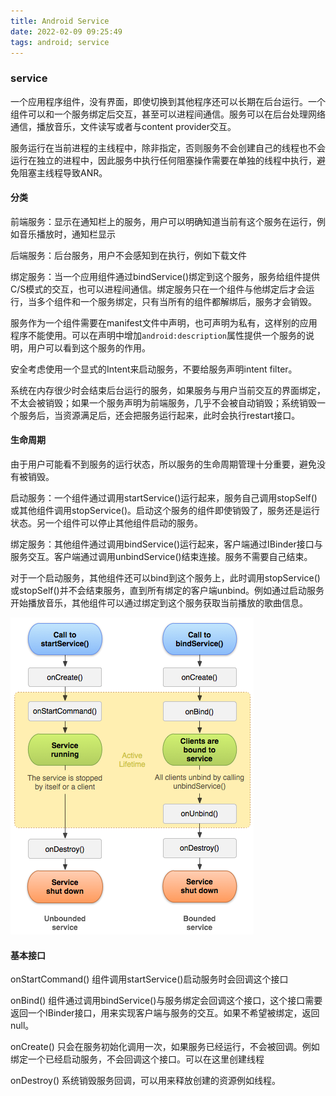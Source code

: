 ```yaml
---
title: Android Service
date: 2022-02-09 09:25:49
tags: android; service
---
```


### service

一个应用程序组件，没有界面，即使切换到其他程序还可以长期在后台运行。一个组件可以和一个服务绑定后交互，甚至可以进程间通信。服务可以在后台处理网络通信，播放音乐，文件读写或者与content provider交互。

服务运行在当前进程的主线程中，除非指定，否则服务不会创建自己的线程也不会运行在独立的进程中，因此服务中执行任何阻塞操作需要在单独的线程中执行，避免阻塞主线程导致ANR。

#### 分类

前端服务：显示在通知栏上的服务，用户可以明确知道当前有这个服务在运行，例如音乐播放时，通知栏显示

后端服务：后台服务，用户不会感知到在执行，例如下载文件

绑定服务：当一个应用组件通过bindService()绑定到这个服务，服务给组件提供C/S模式的交互，也可以进程间通信。绑定服务只在一个组件与他绑定后才会运行，当多个组件和一个服务绑定，只有当所有的组件都解绑后，服务才会销毁。

服务作为一个组件需要在manifest文件中声明，也可声明为私有，这样别的应用程序不能使用。可以在声明中增加`android:description`属性提供一个服务的说明，用户可以看到这个服务的作用。

安全考虑使用一个显式的Intent来启动服务，不要给服务声明intent filter。

系统在内存很少时会结束后台运行的服务，如果服务与用户当前交互的界面绑定，不太会被销毁；如果一个服务声明为前端服务，几乎不会被自动销毁；系统销毁一个服务后，当资源满足后，还会把服务运行起来，此时会执行restart接口。



#### 生命周期

由于用户可能看不到服务的运行状态，所以服务的生命周期管理十分重要，避免没有被销毁。

启动服务：一个组件通过调用startService()运行起来，服务自己调用stopSelf()或其他组件调用stopService()。启动这个服务的组件即使销毁了，服务还是运行状态。另一个组件可以停止其他组件启动的服务。

绑定服务：其他组件通过调用bindService()运行起来，客户端通过IBinder接口与服务交互。客户端通过调用unbindService()结束连接。服务不需要自己结束。

对于一个启动服务，其他组件还可以bind到这个服务上，此时调用stopService()或stopSelf()并不会结束服务，直到所有绑定的客户端unbind。例如通过启动服务开始播放音乐，其他组件可以通过绑定到这个服务获取当前播放的歌曲信息。

![android](/uploads/android/service_lifecycle.png)

#### 基本接口

 onStartCommand()  组件调用startService()启动服务时会回调这个接口

onBind() 组件通过调用bindService()与服务绑定会回调这个接口，这个接口需要返回一个IBinder接口，用来实现客户端与服务的交互。如果不希望被绑定，返回null。

onCreate() 只会在服务初始化调用一次，如果服务已经运行，不会被回调。例如绑定一个已经启动服务，不会回调这个接口。可以在这里创建线程

onDestroy() 系统销毁服务回调，可以用来释放创建的资源例如线程。

